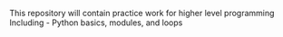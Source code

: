 This repository will contain practice work for higher level programming
Including - Python basics, modules, and loops